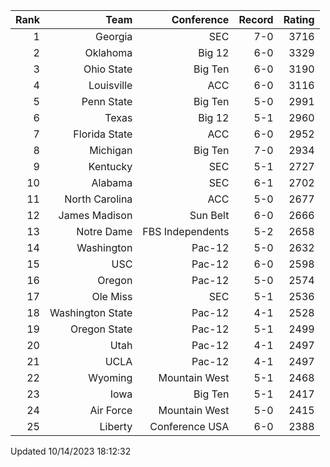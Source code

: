 | Rank  | Team                 | Conference           | Record   | Rating |
| ---:  | ---:                 | ---:                 | ---:     | ---:   |
| 1     | Georgia              | SEC                  | 7-0      | 3716   |
| 2     | Oklahoma             | Big 12               | 6-0      | 3329   |
| 3     | Ohio State           | Big Ten              | 6-0      | 3190   |
| 4     | Louisville           | ACC                  | 6-0      | 3116   |
| 5     | Penn State           | Big Ten              | 5-0      | 2991   |
| 6     | Texas                | Big 12               | 5-1      | 2960   |
| 7     | Florida State        | ACC                  | 6-0      | 2952   |
| 8     | Michigan             | Big Ten              | 7-0      | 2934   |
| 9     | Kentucky             | SEC                  | 5-1      | 2727   |
| 10    | Alabama              | SEC                  | 6-1      | 2702   |
| 11    | North Carolina       | ACC                  | 5-0      | 2677   |
| 12    | James Madison        | Sun Belt             | 6-0      | 2666   |
| 13    | Notre Dame           | FBS Independents     | 5-2      | 2658   |
| 14    | Washington           | Pac-12               | 5-0      | 2632   |
| 15    | USC                  | Pac-12               | 6-0      | 2598   |
| 16    | Oregon               | Pac-12               | 5-0      | 2574   |
| 17    | Ole Miss             | SEC                  | 5-1      | 2536   |
| 18    | Washington State     | Pac-12               | 4-1      | 2528   |
| 19    | Oregon State         | Pac-12               | 5-1      | 2499   |
| 20    | Utah                 | Pac-12               | 4-1      | 2497   |
| 21    | UCLA                 | Pac-12               | 4-1      | 2497   |
| 22    | Wyoming              | Mountain West        | 5-1      | 2468   |
| 23    | Iowa                 | Big Ten              | 5-1      | 2417   |
| 24    | Air Force            | Mountain West        | 5-0      | 2415   |
| 25    | Liberty              | Conference USA       | 6-0      | 2388   |

Updated 10/14/2023 18:12:32
